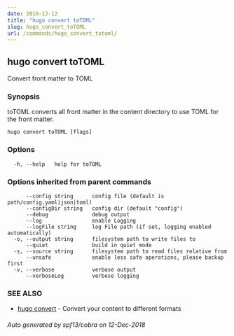 ```yaml
---
date: 2018-12-12
title: "hugo convert toTOML"
slug: hugo_convert_toTOML
url: /commands/hugo_convert_totoml/
---
```

## hugo convert toTOML

Convert front matter to TOML

### Synopsis

toTOML converts all front matter in the content directory
to use TOML for the front matter.

```
hugo convert toTOML [flags]
```

### Options

```
  -h, --help   help for toTOML
```

### Options inherited from parent commands

```
      --config string      config file (default is path/config.yaml|json|toml)
      --configDir string   config dir (default "config")
      --debug              debug output
      --log                enable Logging
      --logFile string     log File path (if set, logging enabled automatically)
  -o, --output string      filesystem path to write files to
      --quiet              build in quiet mode
  -s, --source string      filesystem path to read files relative from
      --unsafe             enable less safe operations, please backup first
  -v, --verbose            verbose output
      --verboseLog         verbose logging
```

### SEE ALSO

* [hugo convert](/commands/hugo_convert/)	 - Convert your content to different formats

###### Auto generated by spf13/cobra on 12-Dec-2018
